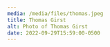 ```yaml
---
media: /media/files/thomas.jpeg
title: Thomas Girst
alt: Photo of Thomas Girst
date: 2022-09-29T15:59:00-0500
---
```

